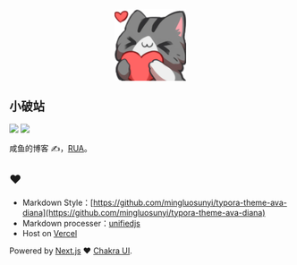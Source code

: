 <div style="display: flex; justify-content: center">
  <img src="./public/images/img/64.png" style="width: 128px; height: 128px;" />
</div>

## 小破站

<div>
  <img src="https://img.shields.io/github/workflow/status/DefectingCat/DefectingCat.github.io/Export%20static%20to%20github%20pages?style=flat-square" />
  <img src="https://img.shields.io/website?style=flat-square&url=https%3A%2F%2Fblog.rua.plus" />
</div>

咸鱼的博客 ✍，[RUA](https://blog.rua.plus/)。

## ❤️

- Markdown Style：[https://github.com/mingluosunyi/typora-theme-ava-diana](https://github.com/mingluosunyi/typora-theme-ava-diana)
- Markdown processer：[unifiedjs](https://github.com/unifiedjs/unified)
- Host on [Vercel](https://vercel.com/)

Powered by [Next.js](https://nextjs.org/) ❤️ [Chakra UI](https://chakra-ui.com/).
